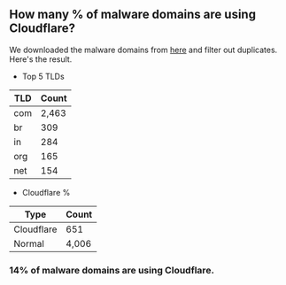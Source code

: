 ## How many % of malware domains are using Cloudflare?


We downloaded the malware domains from [here](https://urlhaus.abuse.ch) and filter out duplicates.
Here's the result.


[//]: # (start replacement)


- Top 5 TLDs

| TLD | Count |
| --- | --- |
| com | 2,463 |
| br | 309 |
| in | 284 |
| org | 165 |
| net | 154 |


- Cloudflare %

| Type | Count |
| --- | --- |
| Cloudflare | 651 |
| Normal | 4,006 |


### 14% of malware domains are using Cloudflare.